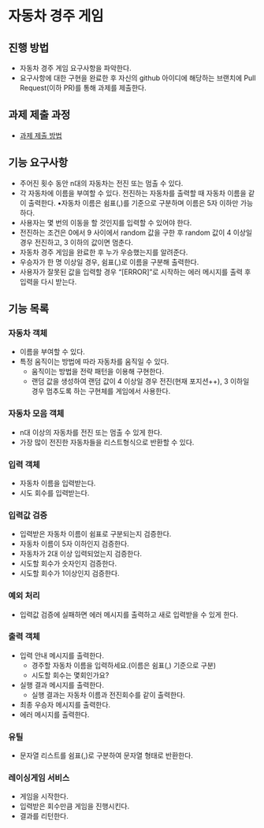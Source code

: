 # 자동차 경주 게임
## 진행 방법
* 자동차 경주 게임 요구사항을 파악한다.
* 요구사항에 대한 구현을 완료한 후 자신의 github 아이디에 해당하는 브랜치에 Pull Request(이하 PR)를 통해 과제를 제출한다.

## 과제 제출 과정
* [과제 제출 방법](https://github.com/next-step/nextstep-docs/tree/master/precourse)

## 기능 요구사항
- 주어진 횟수 동안 n대의 자동차는 전진 또는 멈출 수 있다.
- 각 자동차에 이름을 부여할 수 있다. 전진하는 자동차를 출력할 때 자동차 이름을 같이 출력한다. •자동차 이름은 쉼표(,)를 기준으로 구분하며 이름은 5자 이하만 가능하다.
- 사용자는 몇 번의 이동을 할 것인지를 입력할 수 있어야 한다.
- 전진하는 조건은 0에서 9 사이에서 random 값을 구한 후 random 값이 4 이상일 경우 전진하고, 3 이하의 값이면 멈춘다.
- 자동차 경주 게임을 완료한 후 누가 우승했는지를 알려준다.
- 우승자가 한 명 이상일 경우, 쉼표(,)로 이름을 구분해 출력한다.
- 사용자가 잘못된 값을 입력할 경우 “[ERROR]”로 시작하는 에러 메시지를 출력 후 입력을 다시 받는다.

## 기능 목록
### 자동차 객체
- 이름을 부여할 수 있다.
- 특정 움직이는 방법에 따라 자동차를 움직일 수 있다.
  - 움직이는 방법을 전략 패턴을 이용해 구현한다.
  - 랜덤 값을 생성하여 랜덤 값이 4 이상일 경우 전진(현재 포지션++), 3 이하일 경우 멈추도록 하는 구현체를 게임에서 사용한다.

### 자동차 모음 객체
- n대 이상의 자동차를 전진 또는 멈출 수 있게 한다.
- 가장 많이 전진한 자동차들을 리스트형식으로 반환할 수 있다.

### 입력 객체
- 자동차 이름을 입력받는다.
- 시도 회수를 입력받는다.

### 입력값 검증
- 입력받은 자동차 이름이 쉼표로 구분되는지 검증한다.
- 자동차 이름이 5자 이하인지 검증한다.
- 자동차가 2대 이상 입력되었는지 검증한다.
- 시도할 회수가 숫자인지 검증한다.
- 시도할 회수가 1이상인지 검증한다.

### 예외 처리
- 입력값 검증에 실패하면 에러 메시지를 출력하고 새로 입력받을 수 있게 한다.

### 출력 객체
- 입력 안내 메시지를 출력한다.
  - 경주할 자동차 이름을 입력하세요.(이름은 쉼표(,) 기준으로 구분)
  - 시도할 회수는 몇회인가요?
- 실행 결과 메시지를 출력한다.
  - 실행 결과는 자동차 이름과 전진회수를 같이 출력한다.
- 최종 우승자 메시지를 출력한다.
- 에러 메시지를 출력한다.

### 유틸
- 문자열 리스트를 쉼표(,)로 구분하여 문자열 형태로 반환한다.

### 레이싱게임 서비스
- 게임을 시작한다.
- 입력받은 회수만큼 게임을 진행시킨다.
- 결과를 리턴한다.